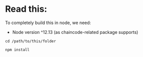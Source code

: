 # Read this:

To completely build this in node, we need:

+ Node version ^12.13 (as chaincode-related package supports)


```
cd /path/to/this/folder

npm install
```
